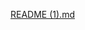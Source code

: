 
[README (1).md](https://github.com/Akashshankar96/Twitter-profile-scrapers/files/10532236/README.1.md)
